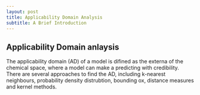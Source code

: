 ```yaml
---
layout: post
title: Applicability Domain Analysis
subtitle: A Brief Introduction
---
```


## Applicability Domain anlaysis

The applicability domain (AD) of a model is difined as the externa of the chemical space, where a model can make a predicting with credibility. There are several approaches to find the AD, including k-nearest neighbours, probability density distrubtion, bounding ox, distance measures and kernel methods. 
